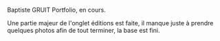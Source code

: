 Baptiste GRUIT Portfolio, en cours.

Une partie majeur de l'onglet éditions est faite, il manque juste à prendre quelques photos afin de tout terminer, la base est fini.
